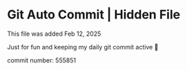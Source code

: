 # Git Auto Commit | Hidden File

This file was added Feb 12, 2025

Just for fun and keeping my daily git commit active 🤪

commit number: 555851
